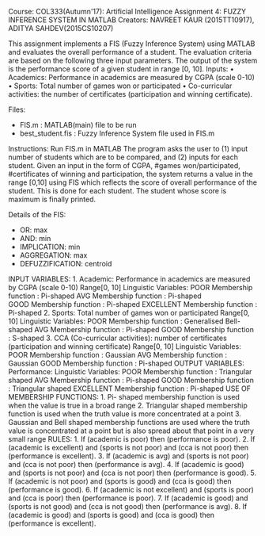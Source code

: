 Course: COL333(Autumn'17): Artificial Intelligence
Assignment 4: FUZZY INFERENCE SYSTEM IN MATLAB
Creators: NAVREET KAUR (2015TT10917), ADITYA SAHDEV(2015CS10207)

This assignment implements a FIS (Fuzzy Inference System) using MATLAB and evaluates the overall performance of a student. The evaluation criteria are based on the following three input parameters. The output of the system is the performance score of a given student in range [0, 10].
Inputs:
• Academics: Performance in academics are measured by CGPA (scale 0-10)
• Sports: Total number of games won or participated
• Co-curricular activities: the number of certificates (participation and winning certificate).

Files:
- FIS.m : MATLAB(main) file to be run
- best_student.fis : Fuzzy Inference System file used in FIS.m

Instructions:
Run FIS.m in MATLAB
The program asks the user to (1) input number of students which are to be compared, and (2) inputs for each student.
Given an input in the form of CGPA, #games won/participated, #certificates of winning and participation, the system returns
a value in the range [0,10] using FIS which reflects the score of overall performance of the student. 
This is done for each student. The student whose score is maximum is finally printed.
		
Details of the FIS:
- OR: max
- AND: min
- IMPLICATION: min
- AGGREGATION: max
- DEFUZZIFICATION: centroid

INPUT VARIABLES:
	1. Academic: Performance in academics are measured by CGPA (scale 0-10)
		Range[0, 10] 
		Linguistic Variables:
			POOR 		Membership function : Pi-shaped
			AVG 		Membership function : Pi-shaped  
			GOOD 		Membership function : Pi-shaped 
			EXCELLENT 	Membership function : Pi-shaped 
	2. Sports: Total number of games won or participated
		Range[0, 10] 
		Linguistic Variables:
			POOR 		Membership function : Generalised Bell-shaped 
			AVG 		Membership function : Pi-shaped 
			GOOD 		Membership function : S-shaped 
	3. CCA (Co-curricular activities): number of certificates (participation and winning certificate)
		Range[0, 10]
		Linguistic Variables:
			POOR 		Membership function : Gaussian
			AVG 		Membership function : Gaussian
			GOOD 		Membership function : Pi-shaped
OUTPUT VARIABLES:
	Performance:
		Linguistic Variables:
			POOR 		Membership function : Triangular shaped
			AVG 		Membership function : Pi-shaped
			GOOD 		Membership function : Triangular shaped
			EXCELLENT 	Membership function : Pi-shaped
USE OF MEMBERSHIP FUNCTIONS:
	1. Pi- shaped membership function is used when the value is true in a broad range
	2. Triangular shaped membership function is used when the truth value is more concentrated 
	at a point
	3. Gaussian and Bell shaped membership functions are used where the truth value is concentrated
	at a point but is also spread about that point in a very small range
RULES:
	1. If (academic is poor) then (performance is poor).
	2. If (academic is excellent) and (sports is not poor) and (cca is not poor) then (performance is excellent).
	3. If (academic is avg) and (sports is not poor) and (cca is not poor) then (performance is avg).
	4. If (academic is good) and (sports is not poor) and (cca is not poor) then (performance is good).
	5. If (academic is not poor) and (sports is good) and (cca is good) then (performance is good).
	6. If (academic is not excellent) and (sports is poor) and (cca is poor) then (performance is poor).
	7. If (academic is good) and (sports is not good) and (cca is not good) then (performance is avg).
	8. If (academic is good) and (sports is good) and (cca is good) then (performance is excellent).
